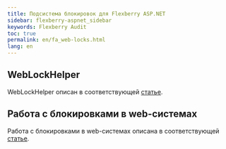 ```yaml
---
title: Подсистема блокировок для Flexberry ASP.NET
sidebar: flexberry-aspnet_sidebar
keywords: Flexberry Audit
toc: true
permalink: en/fa_web-locks.html
lang: en
---
```


## WebLockHelper

WebLockHelper описан в соответствующей [статье](fa_web-lock-helper.html).

## Работа с блокировками в web-системах

Работа с блокировками в web-системах описана в соответствующей [статье](fa_working-locks-web.html).